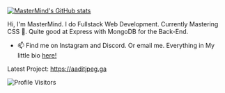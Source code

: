 [![MasterMind's GitHub stats](https://github-readme-stats.vercel.app/api?username=memastermind&hide=stars&count_private=true&theme=react)](https://github.com/anuraghazra/github-readme-stats)


Hi, I'm MasterMind. I do Fullstack Web Development. Currently Mastering CSS 💪. Quite good at Express with MongoDB for the Back-End.
- 📫 Find me on Instagram and Discord. Or email me. Everything in My little bio [here!](https://www.memastermind.tk)

Latest Project: https://aaditjpeg.ga 

![Profile Visitors](https://visitor-badge.glitch.me/badge?page_id=memastermind.visitor-badge)


